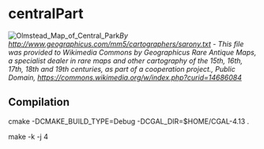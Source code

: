 # centralPart


![Olmstead_Map_of_Central_Park]( https://en.wikipedia.org/wiki/Central_Park#/media/File:1868_Vaux_%5E_Olmstead_Map_of_Central_Park,_New_York_City_-_Geographicus_-_CentralPark-CentralPark-1869.jpg  " Olmstead_Map_of_Central_Park ")*By http://www.geographicus.com/mm5/cartographers/sarony.txt - This file was provided to Wikimedia Commons by Geographicus Rare Antique Maps, a specialist dealer in rare maps and other cartography of the 15th, 16th, 17th, 18th and 19th centuries, as part of a cooperation project., Public Domain, https://commons.wikimedia.org/w/index.php?curid=14686084*




## Compilation

cmake -DCMAKE_BUILD_TYPE=Debug -DCGAL_DIR=$HOME/CGAL-4.13 .

make -k -j 4
